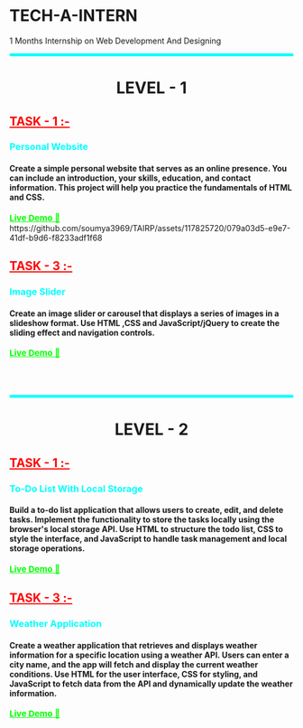 # TECH-A-INTERN

1 Months Internship on Web Development And Designing

<div>
    <hr style="background-color:cyan;padding:2px; border-radius:25px;">
    <div><center><h1> LEVEL - 1</h1></center>
        <div>
            <h2><a style="color:red;" href="https://github.com/soumya3969/TAIRP/tree/main/Level_1/Portfolio" alt="task1">TASK - 1 :-</a></h2> <h3 style="color:cyan;">Personal Website</h3><h4>Create a simple personal website that serves as an online presence. You can include an introduction, your skills, education, and contact information. This project will help you practice the fundamentals of HTML and CSS.</h4>
            <a style="color:lime; font-size:15px; font-weight:700;" href="https://portfolio-git-main-soumya3969.vercel.app/" alt="task1">Live Demo 🚀</a> <br>
            https://github.com/soumya3969/TAIRP/assets/117825720/079a03d5-e9e7-41df-b9d6-f8233adf1f68
        </div>
        <div>
            <h2><a style="color:red;" href="https://github.com/soumya3969/TAIRP/tree/main/Level_1/Slider" alt="task1">TASK - 3 :-</a></h2> <h3 style="color:cyan;">Image Slider</h3><h4>Create an image slider or carousel that displays a series of images in a slideshow format. Use HTML ,CSS and JavaScript/jQuery to create the sliding effect and navigation controls.</h4>
            <a style="color:lime; font-size:15px; font-weight:700;" href="https://image-slider-soumya3969.netlify.app/" alt="task1">Live Demo 🚀</a>
        </div>
    </div><br><br><br><hr style="background-color:cyan;padding:2px; border-radius:25px;">
    <div><center><h1> LEVEL - 2</h1></center>
        <div>
            <h2><a style="color:red;" href="https://github.com/soumya3969/TAIRP/tree/main/Level_2/Todo%20App" alt="task1">TASK - 1 :-</a></h2> <h3 style="color:cyan;">To-Do List With Local Storage</h3><h4>Build a to-do list application that allows users to create, edit, and delete tasks. Implement the functionality to store the tasks locally using the browser's local storage API. Use HTML to structure the todo list, CSS to style the interface, and JavaScript to handle task management and local storage operations.</h4>
            <a style="color:lime; font-size:15px; font-weight:700;" href="https://todo-soumya3969.netlify.app/" alt="task1">Live Demo 🚀</a>
        </div>
        <div>
            <h2><a style="color:red;" href="https://github.com/soumya3969/TAIRP/tree/main/Level_2/Weather%20App" alt="task1">TASK - 3 :-</a></h2> <h3 style="color:cyan;">Weather Application</h3><h4>Create a weather application that retrieves and displays weather information for a specific location using a weather API. Users can enter a city name, and the app will fetch and display the current weather conditions. Use HTML for the user interface, CSS for styling, and JavaScript to fetch data from the API and dynamically update the weather information.</h4>
            <a style="color:lime; font-size:15px; font-weight:700;" href="https://weather-soumya3969.netlify.app/" alt="task1">Live Demo 🚀</a>
        </div>
    </div>
</div>







